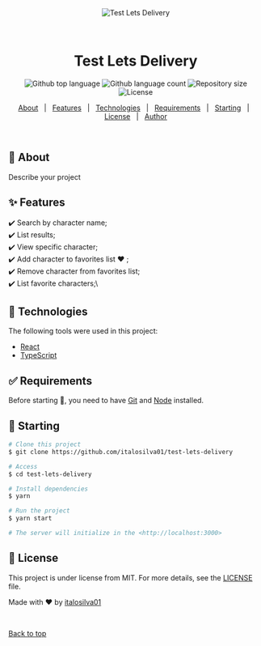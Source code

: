 <div align="center" id="top"> 
  <img src="./.github/app.gif" alt="Test Lets Delivery" />

&#xa0;

  <!-- <a href="https://testletsdelivery.netlify.app">Demo</a> -->
</div>

<h1 align="center">Test Lets Delivery</h1>

<p align="center">
  <img alt="Github top language" src="https://img.shields.io/github/languages/top/italosilva01/test-lets-delivery?color=56BEB8">

  <img alt="Github language count" src="https://img.shields.io/github/languages/count/italosilva01/test-lets-delivery?color=56BEB8">

  <img alt="Repository size" src="https://img.shields.io/github/repo-size/italosilva01/test-lets-delivery?color=56BEB8">

  <img alt="License" src="https://img.shields.io/github/license/italosilva01/test-lets-delivery?color=56BEB8">

  <!-- <img alt="Github issues" src="https://img.shields.io/github/issues/italosilva01/test-lets-delivery?color=56BEB8" /> -->

  <!-- <img alt="Github forks" src="https://img.shields.io/github/forks/italosilva01/test-lets-delivery?color=56BEB8" /> -->

  <!-- <img alt="Github stars" src="https://img.shields.io/github/stars/italosilva01/test-lets-delivery?color=56BEB8" /> -->
</p>

<!-- Status -->

<!-- <h4 align="center">
	🚧  Test Lets Delivery 🚀 Under construction...  🚧
</h4>

<hr> -->

<p align="center">
  <a href="#dart-about">About</a> &#xa0; | &#xa0; 
  <a href="#sparkles-features">Features</a> &#xa0; | &#xa0;
  <a href="#rocket-technologies">Technologies</a> &#xa0; | &#xa0;
  <a href="#white_check_mark-requirements">Requirements</a> &#xa0; | &#xa0;
  <a href="#checkered_flag-starting">Starting</a> &#xa0; | &#xa0;
  <a href="#memo-license">License</a> &#xa0; | &#xa0;
  <a href="https://github.com/italosilva01" target="_blank">Author</a>
</p>

<br>

## :dart: About

Describe your project

## :sparkles: Features

:heavy_check_mark: Search by character name;\
:heavy_check_mark: List results;\
:heavy_check_mark: View specific character;\
:heavy_check_mark: Add character to favorites list :heart: ;\
:heavy_check_mark: Remove character from favorites list;\
:heavy_check_mark: List favorite characters;\

## :rocket: Technologies

The following tools were used in this project:

- [React](https://pt-br.reactjs.org/)
- [TypeScript](https://www.typescriptlang.org/)

## :white_check_mark: Requirements

Before starting :checkered_flag:, you need to have [Git](https://git-scm.com) and [Node](https://nodejs.org/en/) installed.

## :checkered_flag: Starting

```bash
# Clone this project
$ git clone https://github.com/italosilva01/test-lets-delivery

# Access
$ cd test-lets-delivery

# Install dependencies
$ yarn

# Run the project
$ yarn start

# The server will initialize in the <http://localhost:3000>
```

## :memo: License

This project is under license from MIT. For more details, see the [LICENSE](LICENSE.md) file.

Made with :heart: by <a href="https://github.com/italosilva01" target="_blank">italosilva01</a>

&#xa0;

<a href="#top">Back to top</a>
